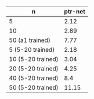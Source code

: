 | n                 |   ptr-net |
|-------------------|-----------|
| 5                 |      2.12 |
| 10                |      2.89 |
| 50 (a1 trained)   |      7.77 |
| 5 (5-20 trained)  |      2.18 |
| 10 (5-20 trained) |      3.04 |
| 20 (5-20 trained) |      4.25 |
| 40 (5-20 trained) |      8.4  |
| 50 (5-20 trained) |     11.15 |
